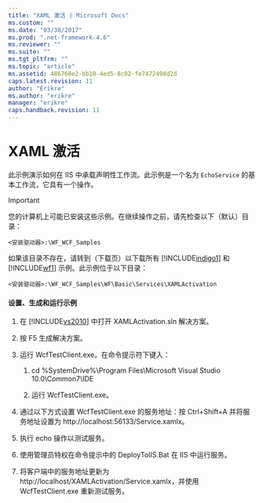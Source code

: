 ```yaml
---
title: "XAML 激活 | Microsoft Docs"
ms.custom: ""
ms.date: "03/30/2017"
ms.prod: ".net-framework-4.6"
ms.reviewer: ""
ms.suite: ""
ms.tgt_pltfrm: ""
ms.topic: "article"
ms.assetid: 486760e2-bb10-4ed5-8c02-fe7472498d2d
caps.latest.revision: 11
author: "Erikre"
ms.author: "erikre"
manager: "erikre"
caps.handback.revision: 11
---
```

# XAML 激活
此示例演示如何在 IIS 中承载声明性工作流。此示例是一个名为 `EchoService` 的基本工作流，它具有一个操作。  
  
> [!IMPORTANT]
>  您的计算机上可能已安装这些示例。在继续操作之前，请先检查以下（默认）目录：  
>   
>  `<安装驱动器>:\WF_WCF_Samples`  
>   
>  如果该目录不存在，请转到（下载页）以下载所有 [!INCLUDE[indigo1](../../../../includes/indigo1-md.md)] 和 [!INCLUDE[wf1](../../../../includes/wf1-md.md)] 示例。此示例位于以下目录：  
>   
>  `<安装驱动器>:\WF_WCF_Samples\WF\Basic\Services\XAMLActivation`  
  
#### 设置、生成和运行示例  
  
1.  在 [!INCLUDE[vs2010](../../../../includes/vs2010-md.md)] 中打开 XAMLActivation.sln 解决方案。  
  
2.  按 F5 生成解决方案。  
  
3.  运行 WcfTestClient.exe。在命令提示符下键入：  
  
    1.  cd %SystemDrive%\\Program Files\\Microsoft Visual Studio 10.0\\Common7\\IDE  
  
    2.  运行 WcfTestClient.exe。  
  
4.  通过以下方式设置 WcfTestClient.exe 的服务地址：按 Ctrl\+Shift\+A 并将服务地址设置为 http:\/\/localhost:56133\/Service.xamlx。  
  
5.  执行 echo 操作以测试服务。  
  
6.  使用管理员特权在命令提示中的 DeployToIIS.Bat 在 IIS 中运行服务。  
  
7.  将客户端中的服务地址更新为 http:\/\/localhost\/XAMLActivation\/Service.xamlx，并使用 WcfTestClient.exe 重新测试服务。